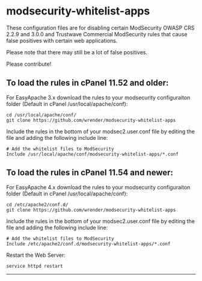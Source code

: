 # modsecurity-whitelist-apps

These configuration files are for disabling certain ModSecurity OWASP CRS 2.2.9 and 3.0.0 and Trustwave Commercial ModSecurity rules that cause false positives with certain web applications.

Please note that there may still be a lot of false positives.

Please contribute!

<h2>To load the rules in cPanel 11.52 and older:</h2>

For EasyApache 3.x download the rules to your modsecurity configuraiton folder (Default in cPanel /usr/local/apache/conf):
```text
cd /usr/local/apache/conf/
git clone https://github.com/wrender/modsecurity-whitelist-apps
``` 

Include the rules in the bottom of your modsec2.user.conf file by editing the file and adding the following include line:
``` text
# Add the whitelist files to ModSecurity
Include /usr/local/apache/conf/modsecurity-whitelist-apps/*.conf
```
<h2>To load the rules in cPanel 11.54 and newer:</h2>

For EasyApache 4.x download the rules to your modsecurity configuraiton folder (Default in cPanel /usr/local/apache/conf):
```text
cd /etc/apache2/conf.d/
git clone https://github.com/wrender/modsecurity-whitelist-apps
```

Include the rules in the bottom of your modsec2.user.conf file by editing the file and adding the following include line:
``` text
# Add the whitelist files to ModSecurity
Include /etc/apache2/conf.d/modsecurity-whitelist-apps/*.conf
```


Restart the Web Server:
``` text
service httpd restart
```

---------------------------------

